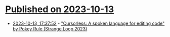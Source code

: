 # [Published on 2023-10-13](index.md)

* [2023-10-13, 17:37:52](https://lobste.rs/s/l4em19/cursorless_spoken_language_for_editing) - [\"Cursorless: A spoken language for editing code\" by Pokey Rule (Strange Loop 2023)](https://www.youtube.com/watch?v=NcUJnmBqHTY)
